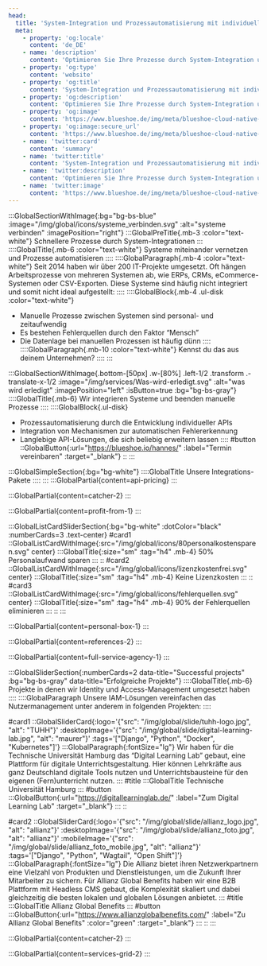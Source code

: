 ```yaml
---
head:
  title: 'System-Integration und Prozessautomatisierung mit individuellen APIs | Über 200 IT-Projekte seit 2014'
  meta:
    - property: 'og:locale'
      content: 'de_DE'
    - name: 'description'
      content: 'Optimieren Sie Ihre Prozesse durch System-Integration und Automatisierung. Erfahren Sie mehr über unsere maßgeschneiderten API-Lösungen und profitieren Sie von unserer langjährigen Erfahrung.'
    - property: 'og:type'
      content: 'website'
    - property: 'og:title'
      content: 'System-Integration und Prozessautomatisierung mit individuellen APIs | Über 200 IT-Projekte seit 2014'
    - property: 'og:description'
      content: 'Optimieren Sie Ihre Prozesse durch System-Integration und Automatisierung. Erfahren Sie mehr über unsere maßgeschneiderten API-Lösungen und profitieren Sie von unserer langjährigen Erfahrung.'
    - property: 'og:image'
      content: 'https://www.blueshoe.de/img/meta/blueshoe-cloud-native-devlopment.png'
    - property: 'og:image:secure_url'
      content: 'https://www.blueshoe.de/img/meta/blueshoe-cloud-native-devlopment.png'
    - name: 'twitter:card'
      content: 'summary'
    - name: 'twitter:title'
      content: 'System-Integration und Prozessautomatisierung mit individuellen APIs | Über 200 IT-Projekte seit 2014'
    - name: 'twitter:description'
      content: 'Optimieren Sie Ihre Prozesse durch System-Integration und Automatisierung. Erfahren Sie mehr über unsere maßgeschneiderten API-Lösungen und profitieren Sie von unserer langjährigen Erfahrung.'
    - name: 'twitter:image'
      content: 'https://www.blueshoe.de/img/meta/blueshoe-cloud-native-devlopment.png'
---
```


:::GlobalSectionWithImage{:bg="bg-bs-blue" :image="/img/global/icons/systeme_verbinden.svg" :alt="systeme verbinden" :imagePosition="right"}
  :::GlobalPreTitle{.mb-3 :color="text-white"}
    Schnellere Prozesse durch System-Integrationen
  :::
  ::::GlobalTitle{.mb-6 :color="text-white"}
    Systeme miteinander vernetzen und Prozesse automatisieren
  ::::
  ::::GlobalParagraph{.mb-4 :color="text-white"}
    Seit 2014 haben wir über 200 IT-Projekte umgesetzt. Oft hängen Arbeitsprozesse von mehreren Systemen ab, wie ERPs, CRMs, eCommerce-Systemen oder CSV-Exporten. Diese Systeme sind häufig nicht integriert und somit nicht ideal aufgestellt:
  ::::
  ::::GlobalBlock{.mb-4 .ul-disk :color="text-white"}
  - Manuelle Prozesse zwischen Systemen sind personal- und zeitaufwendig
  - Es bestehen Fehlerquellen durch den Faktor “Mensch”
  - Die Datenlage bei manuellen Prozessen ist häufig dünn
  ::::
  ::::GlobalParagraph{.mb-10 :color="text-white"}
    Kennst du das aus deinem Unternehmen?
  ::::
:::


<!--- Wir integrieren Systeme und beenden manuelle Prozesse --->
:::GlobalSectionWithImage{.bottom-[50px] .w-[80%] .left-1/2 .transform .-translate-x-1/2 :image="/img/services/Was-wird-erledigt.svg" :alt="was wird erledigt" :imagePosition="left" :isButton=true :bg="bg-bs-gray"}
  ::::GlobalTitle{.mb-6}
  Wir integrieren Systeme und beenden manuelle Prozesse
  ::::
  ::::GlobalBlock{.ul-disk}
  - Prozessautomatisierung durch die Entwicklung individueller APIs
  - Integration von Mechanismen zur automatischen Fehlererkennung
  - Langlebige API-Lösungen, die sich beliebig erweitern lassen
  ::::
#button
  ::GlobalButton{:url="https://blueshoe.io/hannes/" :label="Termin vereinbaren" :target="_blank"}
  ::
:::

<!--- Pricing --->
:::GlobalSimpleSection{:bg="bg-white"}
  ::::GlobalTitle
    Unsere Integrations-Pakete
  ::::
:::
:::GlobalPartial{content=api-pricing}
:::

<!--- Call an expert --->
:::GlobalPartial{content=catcher-2}
:::

<!--- Profitiere von: --->
:::GlobalPartial{content=profit-from-1}
:::


<!--- Profitiere von: Boxen --->
:::GlobalListCardSliderSection{:bg="bg-white" :dotColor="black" :numberCards=3 .text-center}
#card1
::GlobalListCardWithImage{:src="/img/global/icons/80personalkostensparen.svg" center}
:::GlobalTitle{:size="sm" :tag="h4" .mb-4}
50% Personalaufwand sparen
:::
::
#card2
::GlobalListCardWithImage{:src="/img/global/icons/lizenzkostenfrei.svg" center}
:::GlobalTitle{:size="sm" :tag="h4" .mb-4}
Keine Lizenzkosten
:::
::
#card3
::GlobalListCardWithImage{:src="/img/global/icons/fehlerquellen.svg" center}
:::GlobalTitle{:size="sm" :tag="h4" .mb-4}
90% der Fehlerquellen eliminieren
:::
::
:::

<!--- persönlicher Kontakt --->
:::GlobalPartial{content=personal-box-1}
:::


<!--- Referenzen --->
:::GlobalPartial{content=references-2}
:::

<!--- Wir betreuen auch komplette Projekte --->
:::GlobalPartial{content=full-service-agency-1}
:::



<!--- Projekte --->
:::GlobalSliderSection{:numberCards=2 data-title="Successful projects" :bg="bg-bs-gray" data-title="Erfolgreiche Projekte"}
::::GlobalTitle{.mb-6}
Projekte in denen wir Identity und Access-Management umgesetzt haben
::::
::::GlobalParagraph
Unsere IAM-Lösungen vereinfachen das Nutzermanagement unter anderem in folgenden Projekten:
::::

#card1
::GlobalSliderCard{:logo='{"src": "/img/global/slide/tuhh-logo.jpg", "alt": "TUHH"}' :desktopImage='{"src": "/img/global/slide/digital-learning-lab.jpg", "alt": "maurer"}' :tags='["Django", "Python", "Docker", "Kubernetes"]'}
:::GlobalParagraph{:fontSize="lg"}
Wir haben für die Technische Universität Hamburg das “Digital Learning Lab” gebaut, eine Plattform für digitale Unterrichtsgestaltung. Hier können Lehrkräfte aus ganz Deutschland digitale Tools nutzen und Unterrichtsbausteine für den eigenen (Fern)unterricht nutzen.
:::
#title
:::GlobalTitle
Technische Universität Hamburg
:::
#button
:::GlobalButton{:url="https://digitallearninglab.de/" :label="Zum Digital Learning Lab" :target="_blank"}
:::
::

#card2
::GlobalSliderCard{:logo='{"src": "/img/global/slide/allianz_logo.jpg", "alt": "allianz"}' :desktopImage='{"src": "/img/global/slide/allianz_foto.jpg", "alt": "allianz"}' :mobileImage='{"src": "/img/global/slide/allianz_foto_mobile.jpg", "alt": "allianz"}' :tags='["Django", "Python", "Wagtail", "Open Shift"]'}
:::GlobalParagraph{:fontSize="lg"}
Die Allianz bietet ihren Netzwerkpartnern eine Vielzahl von Produkten und Dienstleistungen, um die Zukunft Ihrer Mitarbeiter zu sichern. Für Allianz Global Benefits haben wir eine B2B Plattform mit Headless CMS gebaut, die Komplexität skaliert und dabei gleichzeitig die besten lokalen und globalen Lösungen anbietet.
:::
#title
:::GlobalTitle
Allianz Global Benefits
:::
#button
:::GlobalButton{:url="https://www.allianzglobalbenefits.com/" :label="Zu Allianz Global Benefits" :color="green" :target="_blank"}
:::
::
:::


<!--- Call an expert --->
:::GlobalPartial{content=catcher-2}
:::


<!--- Service Grid --->
:::GlobalPartial{content=services-grid-2}
:::